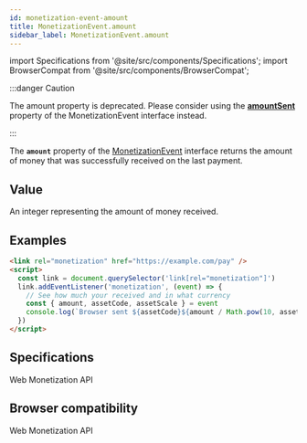 ```yaml
---
id: monetization-event-amount
title: MonetizationEvent.amount
sidebar_label: MonetizationEvent.amount
---
```

import Specifications from '@site/src/components/Specifications';
import BrowserCompat from '@site/src/components/BrowserCompat';

:::danger Caution

The amount property is deprecated. Please consider using the [**amountSent**](monetization-event-amountSent.md) property of the MonetizationEvent interface instead.

:::

The **`amount`** property of the [MonetizationEvent](monetization-event.md) interface returns the amount of money that was successfully received on the last payment.

## Value

An integer representing the amount of money received.

## Examples

```html
<link rel="monetization" href="https://example.com/pay" />
<script>
  const link = document.querySelector('link[rel="monetization"]')
  link.addEventListener('monetization', (event) => {
    // See how much your received and in what currency
    const { amount, assetCode, assetScale } = event
    console.log(`Browser sent ${assetCode}${amount / Math.pow(10, assetScale)}.`)
  })
</script>
```

## Specifications

<Specifications link="amount-attribute">Web Monetization API</Specifications>

## Browser compatibility

<BrowserCompat data="amount.json">Web Monetization API</BrowserCompat>
